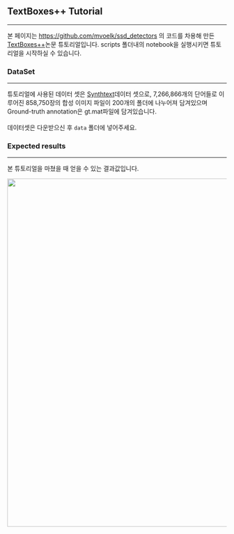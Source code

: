 ## TextBoxes++ Tutorial
---
본 페이지는 https://github.com/mvoelk/ssd_detectors 의 코드를 차용해 만든 [TextBoxes++](https://arxiv.org/pdf/1801.02765.pdf)논문 튜토리얼입니다. scripts 폴더내의 notebook을 실행시키면 튜토리얼을 시작하실 수 있습니다.

### DataSet
---
튜토리얼에 사용된 데이터 셋은 [Synthtext](https://www.robots.ox.ac.uk/~vgg/data/scenetext/)데이터 셋으로, 7,266,866개의 단어들로 이루어진 858,750장의 합성 이미지 파일이 200개의 폴더에 나누어져 담겨있으며 Ground-truth annotation은 gt.mat파일에 담겨있습니다.<br><br>
데이터셋은 다운받으신 후 `data` 폴더에 넣어주세요.

### Expected results
---
본 튜토리얼을 마쳤을 때 얻을 수 있는 결과값입니다.

<img src="https://i.imgur.com/YgA4EJe.png" width="800">